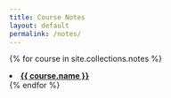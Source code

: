 ```yaml
---
title: Course Notes
layout: default
permalink: /notes/
---
```

{% for course in site.collections.notes %}
  <li><a href="{{ course.link }}"> <strong> {{ course.name }} </strong></a></li>
{% endfor %}
